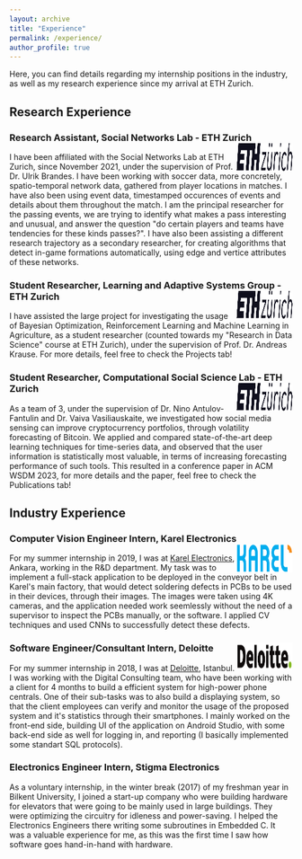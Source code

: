 ```yaml
---
layout: archive
title: "Experience"
permalink: /experience/
author_profile: true
---
```


Here, you can find details regarding my internship positions in the industry, as well as my research experience since my arrival at ETH Zurich. 

## Research Experience

### Research Assistant, Social Networks Lab - ETH Zurich <img src="/images/eth_z_logo.png" height="50px" width="100px" align="right"/>

I have been affiliated with the Social Networks Lab at ETH Zurich, since November 2021, under the supervision of Prof. Dr. Ulrik Brandes. I have been working with soccer data, more concretely, spatio-temporal network data, gathered from player locations in matches. I have also been using event data, timestamped occurences of events and details about them throughout the match. I am the principal researcher for the passing events, we are trying to identify what makes a pass interesting and unusual, and answer the question "do certain players and teams have tendencies for these kinds passes?". I have also been assisting a different research trajectory as a secondary researcher, for creating algorithms that detect in-game formations automatically, using edge and vertice attributes of these networks. 


### Student Researcher, Learning and Adaptive Systems Group - ETH Zurich <img src="/images/eth_z_logo.png" height="50px" width="100px" align="right"/>

I have assisted the large project for investigating the usage of Bayesian Optimization, Reinforcement Learning and Machine Learning in Agriculture, as a student researcher (counted towards my "Research in Data Science" course at ETH Zurich), under the supervision of Prof. Dr. Andreas Krause. For more details, feel free to check the Projects tab!

### Student Researcher, Computational Social Science Lab - ETH Zurich <img src="/images/eth_z_logo.png" height="50px" width="100px" align="right"/>

As a team of 3, under the supervision of Dr. Nino Antulov-Fantulin and Dr. Vaiva Vasiliauskaite, we investigated how social media sensing can improve cryptocurrency portfolios, through volatility forecasting of Bitcoin. We applied and compared state-of-the-art deep learning techniques for time-series data, and observed that the user information is statistically most valuable, in terms of increasing forecasting performance of such tools. This resulted in a conference paper in ACM WSDM 2023, for more details and the paper, feel free to check the Publications tab!


## Industry Experience

### Computer Vision Engineer Intern, Karel Electronics <img src="/images/karel_logo.png" height="50px" width="100px" align="right"/>

For my summer internship in 2019, I was at [Karel Electronics](https://www.karel-electronics.com), Ankara, working in the R&D department. My task was to implement a full-stack application to be deployed in the conveyor belt in Karel's main factory, that would detect soldering defects in PCBs to be used in their devices, through their images. The images were taken using 4K cameras, and the application needed work seemlessly without the need of a supervisor to inspect the PCBs manually, or the software. I applied CV techniques and used CNNs to successfully detect these defects.

### Software Engineer/Consultant Intern, Deloitte <img src="/images/deloitte_logo.png" height="50px" width="100px" align="right"/>

For my summer internship in 2018, I was at [Deloitte](https://www2.deloitte.com/tr/en/pages/technology/solutions/deloitte-digital.html), Istanbul. I was working with the Digital Consulting team, who have been working with a client for 4 months to build a efficient system for high-power phone centrals. One of their sub-tasks was to also build a displaying system, so that the client employees can verify and monitor the usage of the proposed system and it's statistics through their smartphones. I mainly worked on the front-end side, building UI of the application on Android Studio, with some back-end side as well for logging in, and reporting (I basically implemented some standart SQL protocols).

### Electronics Engineer Intern, Stigma Electronics

As a voluntary internship, in the winter break (2017) of my freshman year in Bilkent University, I joined a start-up company who were building hardware for elevators that were going to be mainly used in large buildings. They were optimizing the circuitry for idleness and power-saving. I helped the Electronics Engineers there writing some subroutines in Embedded C. It was a valuable experience for me, as this was the first time I saw how software goes hand-in-hand with hardware.
